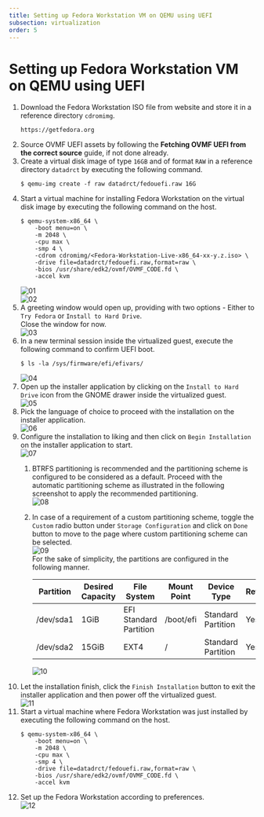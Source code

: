 ```yaml
---
title: Setting up Fedora Workstation VM on QEMU using UEFI  
subsection: virtualization  
order: 5  
---
```


# Setting up Fedora Workstation VM on QEMU using UEFI

1. Download the Fedora Workstation ISO file from website and store it in a reference directory `cdromimg`.  
   ```
   https://getfedora.org
   ```
2. Source OVMF UEFI assets by following the **Fetching OVMF UEFI from the correct source** guide, if not done already.  
3. Create a virtual disk image of type `16GB` and of format `RAW` in a reference directory `datadrct` by executing the following command.  
   ```console
   $ qemu-img create -f raw datadrct/fedouefi.raw 16G
   ```
4. Start a virtual machine for installing Fedora Workstation on the virtual disk image by executing the following command on the host.  
   ```console
   $ qemu-system-x86_64 \
       -boot menu=on \
       -m 2048 \
       -cpu max \
       -smp 4 \
       -cdrom cdromimg/<Fedora-Workstation-Live-x86_64-xx-y.z.iso> \
       -drive file=datadrct/fedouefi.raw,format=raw \
       -bios /usr/share/edk2/ovmf/OVMF_CODE.fd \
       -accel kvm
   ```
   ![01](https://user-images.githubusercontent.com/49605954/127776674-b4d8b61f-1fc1-41f8-95db-4cc0d607f194.png)  
   ![02](https://user-images.githubusercontent.com/49605954/127780377-4999ee0c-a256-42d7-99b2-9b791f31f26e.png)  
5. A greeting window would open up, providing with two options - Either to `Try Fedora` or `Install to Hard Drive`.  
   Close the window for now.  
   ![03](https://user-images.githubusercontent.com/49605954/127777826-749920ab-06d1-4a8a-99a7-0955a5dd69fa.png)  
6. In a new terminal session inside the virtualized guest, execute the following command to confirm UEFI boot.  
   ```console
   $ ls -la /sys/firmware/efi/efivars/
   ```
   ![04](https://user-images.githubusercontent.com/49605954/127778019-b6bee93c-da46-4bed-b6f3-81b6b2029252.png)  
7. Open up the installer application by clicking on the `Install to Hard Drive` icon from the GNOME drawer inside the virtualized guest.  
   ![05](https://user-images.githubusercontent.com/49605954/127778125-78c8c2cb-f2d4-4134-87e3-694411823e57.png)  
8. Pick the language of choice to proceed with the installation on the installer application.  
   ![06](https://user-images.githubusercontent.com/49605954/127777697-5903dac7-2ca4-4fca-8bc8-39718f62412c.png)  
9. Configure the installation to liking and then click on `Begin Installation` on the installer application to start.  
   ![07](https://user-images.githubusercontent.com/49605954/127777923-69d0dd4d-f920-4363-9480-52d0bbe9cddb.png)  
   1. BTRFS partitioning is recommended and the partitioning scheme is configured to be considered as a default. Proceed with the automatic partitioning scheme as illustrated in the following screenshot to apply the recommended partitioning.  
      ![08](https://user-images.githubusercontent.com/49605954/127862027-95e55141-cdc4-4bad-8490-cece5f6810f2.png)  
   2. In case of a requirement of a custom partitioning scheme, toggle the `Custom` radio button under `Storage Configuration` and click on `Done` button to move to the page where custom partitioning scheme can be selected.  
      ![09](https://user-images.githubusercontent.com/49605954/127862601-e126c7ed-ffd8-4aba-8755-4fac2aa9f0d5.png)  
      For the sake of simplicity, the partitions are configured in the following manner.  
      
      | Partition | Desired Capacity | File System            | Mount Point | Device Type        | Reformat? | Encrypt? |
      |-----------|------------------|------------------------|-------------|--------------------|-----------|----------|
      | /dev/sda1 | 1GiB             | EFI Standard Partition | /boot/efi   | Standard Partition | Yes       | No       |
      | /dev/sda2 | 15GiB            | EXT4                   | /           | Standard Partition | Yes       | No       |
      
      ![10](https://user-images.githubusercontent.com/49605954/127863184-98799d31-9346-497b-884a-198df9e42efd.png)  
10. Let the installation finish, click the `Finish Installation` button to exit the installer application and then power off the virtualized guest.  
    ![11](https://user-images.githubusercontent.com/49605954/127864129-67d1884a-cdbc-4471-803f-97b43d4f03ac.png)  
11. Start a virtual machine where Fedora Workstation was just installed by executing the following command on the host.  
    ```console
    $ qemu-system-x86_64 \
        -boot menu=on \
        -m 2048 \
        -cpu max \
        -smp 4 \
        -drive file=datadrct/fedouefi.raw,format=raw \
        -bios /usr/share/edk2/ovmf/OVMF_CODE.fd \
        -accel kvm
    ```
12. Set up the Fedora Workstation according to preferences.  
    ![12](https://user-images.githubusercontent.com/49605954/127778478-84669816-87c4-4c39-a702-b07fd6f3f9c7.png)  
